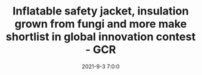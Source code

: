 ---
"title": "Inflatable safety jacket, insulation grown from fungi and more make shortlist in global innovation contest - GCR"
"date": "2021-9-3 7:0:0"
"feed_name": "GOOGLENEWSDRILLING"
"feed_website": "https://news.google.com/search?q=drilling%2Bincident&hl=en-US&gl=US&ceid=US:en"
"feed_rss": "https://news.google.com/rss/search?q=drilling%2Bincident&hl=en-US&gl=US&ceid=US:en"
"link": "https://www.globalconstructionreview.com/inflatable-safety-jacket-insulation-grown-from-fungi-and-more-make-shortlist-in-global-innovation-contest/"
"file": "_posts/2021-1-1-033a2ab1c51b56ba4b7eb4bda725ef860ce5106c.md"
"accident": "0"
"drilling": "0"
"dead": "0"
"injured": "0"
---